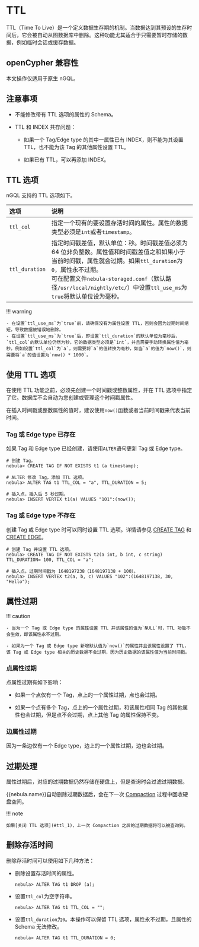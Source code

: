 # TTL

TTL（Time To Live）是一个定义数据生存期的机制。当数据达到其预设的生存时间后，它会被自动从图数据库中删除。这种功能尤其适合于只需要暂时存储的数据，例如临时会话或缓存数据。

## openCypher 兼容性

本文操作仅适用于原生 nGQL。

## 注意事项

- 不能修改带有 TTL 选项的属性的 Schema。

- TTL 和 INDEX 共存问题：

  - 如果一个 Tag/Edge type 的其中一属性已有 INDEX，则不能为其设置 TTL，也不能为该 Tag 的其他属性设置 TTL。    

  - 如果已有 TTL，可以再添加 INDEX。

## TTL 选项

nGQL 支持的 TTL 选项如下。

|选项|说明|
|:---|:---|
|`ttl_col`|指定一个现有的要设置存活时间的属性。属性的数据类型必须是`int`或者`timestamp`。|
|`ttl_duration`|指定时间戳差值，默认单位：秒。时间戳差值必须为 64 位非负整数。属性值和时间戳差值之和如果小于当前时间戳，属性就会过期。如果`ttl_duration`为`0`，属性永不过期。<br/>可在配置文件`nebula-storaged.conf`（默认路径`/usr/local/nightly/etc/`）中设置`ttl_use_ms`为`true`将默认单位设为毫秒。|

!!! warning

    - 在设置`ttl_use_ms`为`true`前，请确保没有为属性设置 TTL，否则会因为过期时间缩短，导致数据被错误地删除。
    - 在设置`ttl_use_ms`为`true`后，即设置`ttl_duration`的默认单位为毫秒后，`ttl_col`的默认单位仍然为秒，它的数据类型必须是`int`，并且需要手动转换属性值为毫秒。例如设置`ttl_col`为`a`，则需要将`a`的值转换为毫秒，如当`a`的值为`now()`，则需要将`a`的值设置为`now() * 1000`。

## 使用 TTL 选项

在使用 TTL 功能之前，必须先创建一个时间戳或整数属性，并在 TTL 选项中指定了它。数据库不会自动为您创建或管理这个时间戳属性。

在插入时间戳或整数属性的值时，建议使用`now()`函数或者当前时间戳来代表当前时间。

### Tag 或 Edge type 已存在

如果 Tag 和 Edge type 已经创建，请使用`ALTER`语句更新 Tag 或 Edge type。

```ngql
# 创建 Tag。
nebula> CREATE TAG IF NOT EXISTS t1 (a timestamp);

# ALTER 修改 Tag，添加 TTL 选项。
nebula> ALTER TAG t1 TTL_COL = "a", TTL_DURATION = 5;

# 插入点，插入后 5 秒过期。
nebula> INSERT VERTEX t1(a) VALUES "101":(now());
```

### Tag 或 Edge type 不存在

创建 Tag 或 Edge type 时可以同时设置 TTL 选项。详情请参见 [CREATE TAG](../10.tag-statements/1.create-tag.md) 和 [CREATE EDGE](../11.edge-type-statements/1.create-edge.md)。

```ngql
# 创建 Tag 并设置 TTL 选项。
nebula> CREATE TAG IF NOT EXISTS t2(a int, b int, c string) TTL_DURATION= 100, TTL_COL = "a";

# 插入点。过期时间戳为 1648197238（1648197138 + 100）。
nebula> INSERT VERTEX t2(a, b, c) VALUES "102":(1648197138, 30, "Hello");
```

## 属性过期

!!! caution 

    - 当为一个 Tag 或 Edge type 的属性设置 TTL 并该属性的值为`NULL`时，TTL 功能不会生效，即该属性永不过期。
      
    - 如果为一个 Tag 或 Edge type 新增默认值为`now()`的属性并且该属性设置了 TTL，该 Tag 或 Edge type 相关的历史数据不会过期，因为历史数据的该属性值为当前时间戳。

### 点属性过期

点属性过期有如下影响：

- 如果一个点仅有一个 Tag，点上的一个属性过期，点也会过期。

- 如果一个点有多个 Tag，点上的一个属性过期，和该属性相同 Tag 的其他属性也会过期，但是点不会过期，点上其他 Tag 的属性保持不变。

### 边属性过期

因为一条边仅有一个 Edge type，边上的一个属性过期，边也会过期。

## 过期处理

属性过期后，对应的过期数据仍然存储在硬盘上，但是查询时会过滤过期数据。

{{nebula.name}}自动删除过期数据后，会在下一次 [Compaction](../../8.service-tuning/compaction.md) 过程中回收硬盘空间。

!!! note

    如果[关闭 TTL 选项](#ttl_1)，上一次 Compaction 之后的过期数据将可以被查询到。

## 删除存活时间

删除存活时间可以使用如下几种方法：

- 删除设置存活时间的属性。

    ```ngql
    nebula> ALTER TAG t1 DROP (a);
    ```

- 设置`ttl_col`为空字符串。

    ```ngql
    nebula> ALTER TAG t1 TTL_COL = "";
    ```

- 设置`ttl_duration`为`0`。本操作可以保留 TTL 选项，属性永不过期，且属性的 Schema 无法修改。

    ```ngql
    nebula> ALTER TAG t1 TTL_DURATION = 0;
    ```
